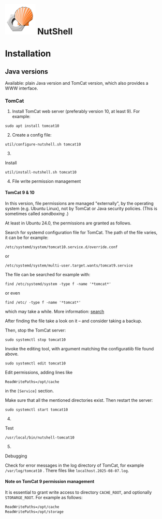 # ![NutShell cover](./img/nutshell-logo-small.png) NutShell

# Installation

## Java versions

Available: plain Java version and TomCat version, which also provides a WWW interface.

### TomCat

1. Install TomCat web server (preferably version 10, at least 9). For example:
```
sudo apt install tomcat10
```

2. Create a config file:
```
util/configure-nutshell.sh tomcat10
```


3. 
Install 

```
util/install-nutshell.sh tomcat10
```

4. File write permission management

#### TomCat 9 & 10 

In this version, file permissions are managed "externally", by the operating system (e.g. Ubuntu Linux),
not by TomCat or Java security policies. (This is sometimes called *sandboxing* .)

At least in Ubuntu 24.0, the permissions are granted as follows.

Search for systemd configuration file for TomCat.
The path of the file varies, it can be for example:
```
/etc/systemd/system/tomcat10.service.d/override.conf
```
or 
```
/etc/systemd/system/multi-user.target.wants/tomcat9.service
```

The file can be searched for example with:
```
find /etc/systemd/system -type f -name '*tomcat*'
```
or even
```
find /etc/ -type f -name '*tomcat*'
```
which may take a while. More information: [search](https://www.google.com/search?q=how+to+grant+tomcat+write+access)


After finding the file take a look on it – and consider taking a backup.

Then, stop the TomCat server:
```
sudo systemctl stop tomcat10
```

Invoke the editing tool, with argument matching the configuratiib file found above.
```
sudo systemctl edit tomcat10
```

Edit permissions, adding lines like
```
ReadWritePaths=/opt/cache
```
in the `[Service]` section.

Make sure that all the mentioned directories exist. Then restart the server:
```
sudo systemctl start tomcat10
```



4. 
Test 

```
/usr/local/bin/nutshell-tomcat10
```

5.
Debugging

Check for error messages in the log directory of TomCat, for example ``/var/log/tomcat10`` .
There files like ``localhost.2025-08-07.log``.



#### Note on TomCat 9 permission management




It is essential to grant write access to directory `CACHE_ROOT`, and optionally `STORARGE_ROOT`. For example as follows:
```
ReadWritePaths=/opt/cache
ReadWritePaths=/opt/storage
```




